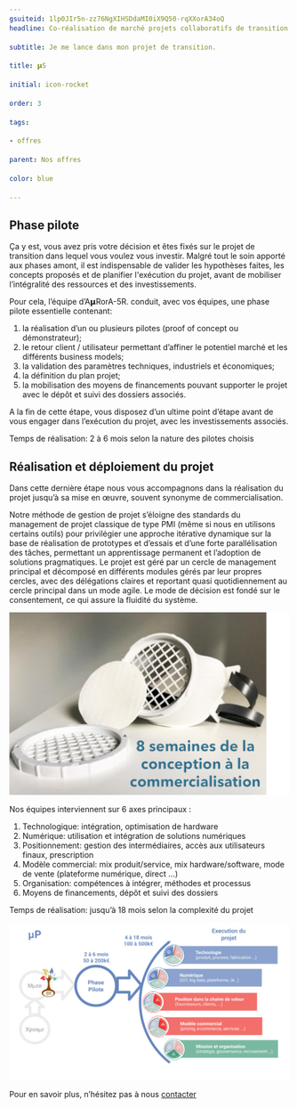 ```yaml
---
gsuiteid: 1lp0JIr5n-zz76NgXIHSDdaMI0iX9Q50-rqXXorA34oQ
headline: Co-réalisation de marché projets collaboratifs de transition jusqu’à leur mise sur le marché

subtitle: Je me lance dans mon projet de transition.

title: 𝝻S

initial: icon-rocket

order: 3

tags:

- offres

parent: Nos offres

color: blue

---
```


Phase pilote
------------

Ça y est, vous avez pris votre décision et êtes fixés sur le projet de transition dans lequel vous voulez vous investir. Malgré tout le soin apporté aux phases amont, il est indispensable de valider les hypothèses faites, les concepts proposés et de planifier l'exécution du projet, avant de mobiliser l’intégralité des ressources et des investissements.

Pour cela, l’équipe d’A𝝻RorA-5R. conduit, avec vos équipes, une phase pilote essentielle contenant:


1. la réalisation d’un ou plusieurs pilotes (proof of concept ou démonstrateur);
2. le retour client / utilisateur permettant d’affiner le potentiel marché et les différents business models;
3. la validation des paramètres techniques, industriels et économiques;
4. la définition du plan projet;
5. la mobilisation des moyens de financements pouvant supporter le projet avec le dépôt et suivi des dossiers associés.

A la fin de cette étape, vous disposez d’un ultime point d’étape avant de vous engager dans l’exécution du projet, avec les investissements associés.

Temps de réalisation: 2 à 6 mois selon la nature des pilotes choisis

Réalisation et déploiement du projet
------------------------------------

Dans cette dernière étape nous vous accompagnons dans la réalisation du projet jusqu’à sa mise en œuvre, souvent synonyme de commercialisation.

Notre méthode de gestion de projet s’éloigne des standards du management de projet classique de type PMI (même si nous en utilisons certains outils) pour privilégier une approche itérative dynamique sur la base de réalisation de prototypes et d’essais et d’une forte parallélisation des tâches, permettant un apprentissage permanent et l’adoption de solutions pragmatiques. Le projet est géré par un cercle de management principal et décomposé en différents modules gérés par leur propres cercles, avec des délégations claires et reportant quasi quotidiennement au cercle principal dans un mode agile. Le mode de décision est fondé sur le consentement, ce qui assure la fluidité du système.

![](images/image1.png)

Nos équipes interviennent sur 6 axes principaux :


1. Technologique: intégration, optimisation de hardware
2. Numérique: utilisation et intégration de solutions numériques
3. Positionnement: gestion des intermédiaires, accès aux utilisateurs finaux, prescription
4. Modèle commercial: mix produit/service, mix hardware/software, mode de vente (plateforme numérique, direct …)
5. Organisation: compétences à intégrer, méthodes et processus
6. Moyens de financements, dépôt et suivi des dossiers

Temps de réalisation: jusqu’à 18 mois selon la complexité du projet

![](images/image2.png)

Pour en savoir plus, n’hésitez pas à nous [contacter](https://aurora-5r.fr/pages/Contact)

 

